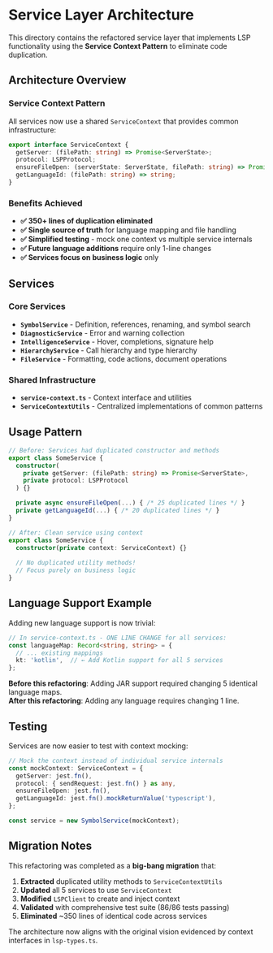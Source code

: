# Service Layer Architecture

This directory contains the refactored service layer that implements LSP functionality using the **Service Context Pattern** to eliminate code duplication.

## Architecture Overview

### Service Context Pattern

All services now use a shared `ServiceContext` that provides common infrastructure:

```typescript
export interface ServiceContext {
  getServer: (filePath: string) => Promise<ServerState>;
  protocol: LSPProtocol;
  ensureFileOpen: (serverState: ServerState, filePath: string) => Promise<void>;
  getLanguageId: (filePath: string) => string;
}
```

### Benefits Achieved

- **✅ 350+ lines of duplication eliminated**
- **✅ Single source of truth** for language mapping and file handling  
- **✅ Simplified testing** - mock one context vs multiple service internals
- **✅ Future language additions** require only 1-line changes
- **✅ Services focus on business logic** only

## Services

### Core Services

- **`SymbolService`** - Definition, references, renaming, and symbol search
- **`DiagnosticService`** - Error and warning collection  
- **`IntelligenceService`** - Hover, completions, signature help
- **`HierarchyService`** - Call hierarchy and type hierarchy
- **`FileService`** - Formatting, code actions, document operations

### Shared Infrastructure

- **`service-context.ts`** - Context interface and utilities
- **`ServiceContextUtils`** - Centralized implementations of common patterns

## Usage Pattern

```typescript
// Before: Services had duplicated constructor and methods
export class SomeService {
  constructor(
    private getServer: (filePath: string) => Promise<ServerState>,
    private protocol: LSPProtocol
  ) {}

  private async ensureFileOpen(...) { /* 25 duplicated lines */ }
  private getLanguageId(...) { /* 20 duplicated lines */ }
}

// After: Clean service using context
export class SomeService {
  constructor(private context: ServiceContext) {}
  
  // No duplicated utility methods!
  // Focus purely on business logic
}
```

## Language Support Example

Adding new language support is now trivial:

```typescript
// In service-context.ts - ONE LINE CHANGE for all services:
const languageMap: Record<string, string> = {
  // ... existing mappings
  kt: 'kotlin',  // ← Add Kotlin support for all 5 services
};
```

**Before this refactoring**: Adding JAR support required changing 5 identical language maps.  
**After this refactoring**: Adding any language requires changing 1 line.

## Testing

Services are now easier to test with context mocking:

```typescript
// Mock the context instead of individual service internals
const mockContext: ServiceContext = {
  getServer: jest.fn(),
  protocol: { sendRequest: jest.fn() } as any,
  ensureFileOpen: jest.fn(),
  getLanguageId: jest.fn().mockReturnValue('typescript'),
};

const service = new SymbolService(mockContext);
```

## Migration Notes

This refactoring was completed as a **big-bang migration** that:

1. **Extracted** duplicated utility methods to `ServiceContextUtils`
2. **Updated** all 5 services to use `ServiceContext` 
3. **Modified** `LSPClient` to create and inject context
4. **Validated** with comprehensive test suite (86/86 tests passing)
5. **Eliminated** ~350 lines of identical code across services

The architecture now aligns with the original vision evidenced by context interfaces in `lsp-types.ts`.